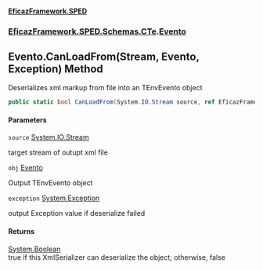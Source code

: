 #### [EficazFramework.SPED](EficazFrameworkSPED.md 'EficazFramework SPED')
### [EficazFramework.SPED.Schemas.CTe](EficazFramework.SPED.Schemas.CTe.md 'EficazFramework.SPED.Schemas.CTe').[Evento](EficazFramework.SPED.Schemas.CTe/Evento.md 'EficazFramework.SPED.Schemas.CTe.Evento')

## Evento.CanLoadFrom(Stream, Evento, Exception) Method

Deserializes xml markup from file into an TEnvEvento object

```csharp
public static bool CanLoadFrom(System.IO.Stream source, ref EficazFramework.SPED.Schemas.CTe.Evento obj, ref System.Exception exception);
```
#### Parameters

<a name='EficazFramework.SPED.Schemas.CTe.Evento.CanLoadFrom(System.IO.Stream,EficazFramework.SPED.Schemas.CTe.Evento,System.Exception).source'></a>

`source` [System.IO.Stream](https://docs.microsoft.com/en-us/dotnet/api/System.IO.Stream 'System.IO.Stream')

target stream of outupt xml file

<a name='EficazFramework.SPED.Schemas.CTe.Evento.CanLoadFrom(System.IO.Stream,EficazFramework.SPED.Schemas.CTe.Evento,System.Exception).obj'></a>

`obj` [Evento](EficazFramework.SPED.Schemas.CTe/Evento.md 'EficazFramework.SPED.Schemas.CTe.Evento')

Output TEnvEvento object

<a name='EficazFramework.SPED.Schemas.CTe.Evento.CanLoadFrom(System.IO.Stream,EficazFramework.SPED.Schemas.CTe.Evento,System.Exception).exception'></a>

`exception` [System.Exception](https://docs.microsoft.com/en-us/dotnet/api/System.Exception 'System.Exception')

output Exception value if deserialize failed

#### Returns
[System.Boolean](https://docs.microsoft.com/en-us/dotnet/api/System.Boolean 'System.Boolean')  
true if this XmlSerializer can deserialize the object; otherwise, false